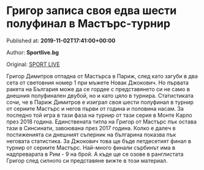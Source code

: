 
# Григор записа своя едва шести полуфинал в Мастърс-турнир

Published at: **2019-11-02T17:41:00+00:00**

Author: **Sportlive.bg**

Original: [SPORT LIVE](https://www.sportlive.bg/sport/tenis/grigor-zapisa-svoq-edva-shesti-polufinal-v-mastyrs-turnir-1391126.html)

Григор Димитров отпадна от Мастърса в Париж, след като загуби в два сета от световния номер 1 при мъжете Новак Джокович. Но първата ракета на България може да се гордее с представянето си не само в днешния полуфинален двубой, но и като цяло в турнира.
Статистиката сочи, че в Париж Димитров е изиграл своя шести полуфинал в турнир от сериите Мастърс и негов първи от година и половина насам. За последно той игра в тази фаза на турнир от тази серия в Монте Карло през 2018 година. Единствената титла на Григор от Мастърс пък остава тази в Синсинати, завоювана през 2017 година.
Колко е далеч в постиженията си днешният съперник на българина показва пък неговата статистика. За Джокович това ще бъде петдесетият финал в турнир от сериите Мастърс. Най-много финали сърбинът има в надпреварата в Рим - 9 на брой. А къде ще се озове в ранглистата Григор след силното си представяне вижте в този материал. 
